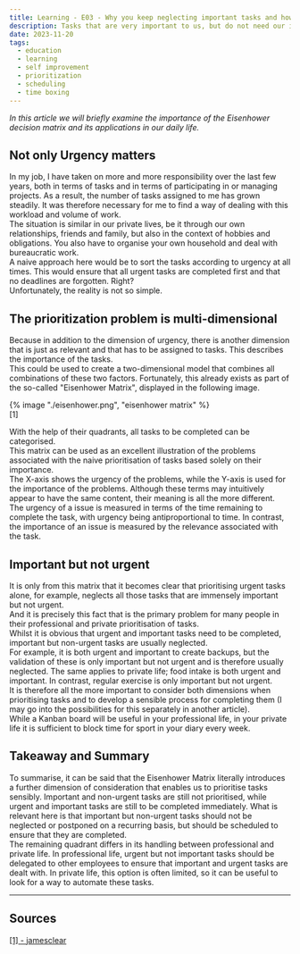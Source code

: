 ```yaml
---
title: Learning - E03 - Why you keep neglecting important tasks and how to fix that 
description: Tasks that are very important to us, but do not need our immediate attention tend to be neglected or forgotten over more urgent thing. This article explores this phenomenon and how to fix it.
date: 2023-11-20
tags:
  - education
  - learning
  - self improvement
  - prioritization
  - scheduling
  - time boxing
---
```

_In this article we will briefly examine the importance of the Eisenhower decision matrix and its applications in our daily life._

## Not only Urgency matters

In my job, I have taken on more and more responsibility over the last few years, both in terms of tasks and in terms of participating in or managing projects.
As a result, the number of tasks assigned to me has grown steadily.
It was therefore necessary for me to find a way of dealing with this workload and volume of work.  
The situation is similar in our private lives, be it through our own relationships, friends and family, but also in the context of hobbies and obligations.
You also have to organise your own household and deal with bureaucratic work.  
A naive approach here would be to sort the tasks according to urgency at all times. 
This would ensure that all urgent tasks are completed first and that no deadlines are forgotten. 
Right?  
Unfortunately, the reality is not so simple.

## The prioritization problem is multi-dimensional

Because in addition to the dimension of urgency, there is another dimension that is just as relevant and that has to be assigned to tasks.
This describes the importance of the tasks.  
This could be used to create a two-dimensional model that combines all combinations of these two factors.
Fortunately, this already exists as part of the so-called "Eisenhower Matrix", displayed in the following image.  

{% image "./eisenhower.png", "eisenhower matrix" %}  
[1]

With the help of their quadrants, all tasks to be completed can be categorised.  
This matrix can be used as an excellent illustration of the problems associated with the naive prioritisation of tasks based solely on their importance.  
The X-axis shows the urgency of the problems, while the Y-axis is used for the importance of the problems.
Although these terms may intuitively appear to have the same content, their meaning is all the more different.
The urgency of a issue is measured in terms of the time remaining to complete the task, with urgency being antiproportional to time.
In contrast, the importance of an issue is measured by the relevance associated with the task.  

## Important but not urgent

It is only from this matrix that it becomes clear that prioritising urgent tasks alone, for example, neglects all those tasks that are immensely important but not urgent.  
And it is precisely this fact that is the primary problem for many people in their professional and private prioritisation of tasks.  
Whilst it is obvious that urgent and important tasks need to be completed, important but non-urgent tasks are usually neglected.  
For example, it is both urgent and important to create backups, but the validation of these is only important but not urgent and is therefore usually neglected.
The same applies to private life; food intake is both urgent and important. In contrast, regular exercise is only important but not urgent.  
It is therefore all the more important to consider both dimensions when prioritising tasks and to develop a sensible process for completing them (I may go into the possibilities for this separately in another article).  
While a Kanban board will be useful in your professional life, in your private life it is sufficient to block time for sport in your diary every week.

## Takeaway and Summary
To summarise, it can be said that the Eisenhower Matrix literally introduces a further dimension of consideration that enables us to prioritise tasks sensibly.
Important and non-urgent tasks are still not prioritised, while urgent and important tasks are still to be completed immediately.
What is relevant here is that important but non-urgent tasks should not be neglected or postponed on a recurring basis, but should be scheduled to ensure that they are completed.  
The remaining quadrant differs in its handling between professional and private life.
In professional life, urgent but not important tasks should be delegated to other employees to ensure that important and urgent tasks are dealt with.
In private life, this option is often limited, so it can be useful to look for a way to automate these tasks.  

---
## Sources
<a href="https://jamesclear.com/wp-content/uploads/2014/04/eisenhower-box-2.jpg" target="_blank">[1] - jamesclear</a>
